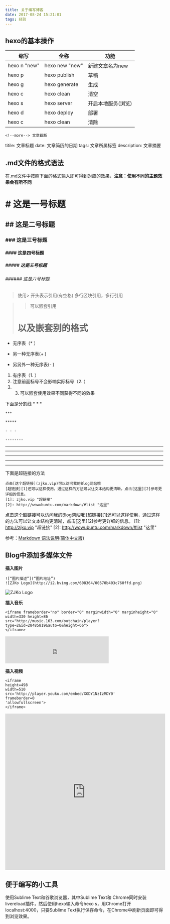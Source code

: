 ```yaml
---
title: 关于编写博客
date: 2017-08-24 15:21:01
tags: 经验
---
```


## hexo的基本操作
缩写	|	全称			|功能
-|-|-
hexo n "new"|	hexo new "new"	|新建文章名为new
hexo p 		|	hexo publish	|草稿
hexo g 		| 	hexo generate	|生成
hexo c 		| 	hexo clean		|清空
hexo s 		|	hexo server		|开启本地服务(浏览)
hexo d 		|	hexo deploy		|部署
hexo c 		|	hexo clean		|清除
<!--more-->

	<!--more--> 文章截断

titile: 文章标题
date: 文章简历的日期
tags: 文章所属标签
description: 文章摘要



## .md文件的格式语法
在.md文件中按照下面的格式输入即可得到对应的效果，**注意：使用不同的主题效果会有所不同**
# # 这是一号标题
## ## 这是二号标题
### ### 这是三号标题
#### #### 这是四号标题
##### ##### 这是五号标题
###### ###### 这是六号标题

> 使用> 开头表示引用(有空格)
> 多行区块引用，多行引用


>>可以嵌套引用
> # 以及嵌套别的格式

* 无序表（* ）
+ 另一种无序表(+ )
- 另另外一种无序表(- )


1. 有序表（1. ）
2. 注意前面标号不会影响实际标号（2. ）
3. 3. 可以嵌套使用效果不同获得不同的效果

下面是分割线
	* * *

	***

	*****

	- - -

	--------
* * *

***

*****

- - -

--------


下面是超链接的方法


	点击[这个超链接](zjko.vip)可以访问我的Blog网站哦
	[超链接][1]还可以这样使用，通过这样的方法可以让文本结构更清晰，点击[这里][2]参考更详细的信息。
	[1]: zjko.vip "超链接"
	[2]: http://wowubuntu.com/markdown/#list "这里"




点击[这个超链接](zjko.vip)可以访问我的Blog网站哦
[超链接][1]还可以这样使用，通过这样的方法可以让文本结构更清晰，点击[这里][2]参考更详细的信息。
[1]: http://zjko.vip "超链接"
[2]: http://wowubuntu.com/markdown/#list "这里"

参考：[Markdown 语法说明(简体中文版)](http://wowubuntu.com/markdown/#list)


## Blog中添加多媒体文件

**插入图片**

	![“图片描述”](“图片地址”) 
	![ZJKo Logo](http://i2.bvimg.com/608364/00570b403c760ffd.png)
![ZJKo Logo](http://i2.bvimg.com/608364/00570b403c760ffd.png)


**插入音乐**

	<iframe frameborder="no" border="0" marginwidth="0" marginheight="0" width=330 height=86   
    src="http://music.163.com/outchain/player?type=2&id=28485819&auto=0&height=66">  
	</iframe>

<iframe frameborder="no" border="0" marginwidth="0" marginheight="0" width=330 height=86   
    src="http://music.163.com/outchain/player?type=2&id=28485819&auto=0&height=66">  
</iframe>

**插入视频**
	
	<iframe 
	height=498 
	width=510 
	src='http://player.youku.com/embed/XODY1NzIzMDY0' 
	frameborder=0 
	'allowfullscreen'>
	</iframe>

<iframe height=498 width=510 src='http://player.youku.com/embed/XODY1NzIzMDY0' frameborder=0 'allowfullscreen'></iframe>

## 便于编写的小工具
使用Sublime Text和谷歌浏览器，其中Sublime Text和 Chrome同时安装livereload插件，然后使用hexo输入命令hexo s，用Chrome打开localhost:4000，只要Sublime Text执行保存命令，在Chrome中刷新页面即可得到浏览效果。



